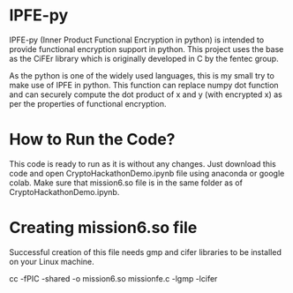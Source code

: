 # IPFE-py

IPFE-py (Inner Product Functional Encryption in python) is intended to provide functional encryption support in python. This project uses the base as the CiFEr library which is originally developed in C by the fentec group. 

As the python is one of the widely used languages, this is my small try to make use of IPFE in python. This function can replace numpy dot function and can securely compute the dot product of x and y (with encrypted x) as per the properties of functional encryption. 

# How to Run the Code?

This code is ready to run as it is without any changes. Just download this code and open CryptoHackathonDemo.ipynb file using anaconda or google colab. Make sure that mission6.so file is in the same folder as of CryptoHackathonDemo.ipynb. 

# Creating mission6.so file
Successful creation of this file needs gmp and cifer libraries to be installed on your Linux machine. 

cc -fPIC -shared -o mission6.so missionfe.c -lgmp -lcifer
